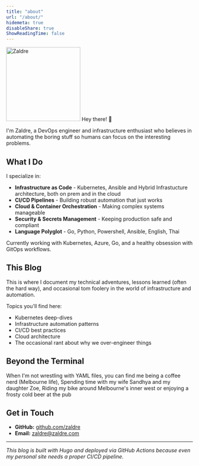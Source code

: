 ```yaml
---
title: "about"
url: "/about/"
hidemeta: true
disableShare: true
ShowReadingTime: false
---
```


<img src="/images/avatar.png" alt="Zaldre" width="200" />
Hey there! 👋

I'm Zaldre, a DevOps engineer and infrastructure enthusiast who believes in automating the boring stuff so humans can focus on the interesting problems.

## What I Do

I specialize in:
- **Infrastructure as Code** - Kubernetes, Ansible and Hybrid Infrastucture architecture, both on prem and in the cloud
- **CI/CD Pipelines** - Building robust automation that just works
- **Cloud & Container Orchestration** - Making complex systems manageable
- **Security & Secrets Management** - Keeping production safe and compliant
- **Language Polyglot** - Go, Python, Powershell, Ansible, English, Thai

Currently working with Kubernetes, Azure, Go, and a healthy obsession with GitOps workflows.

## This Blog

This is where I document my technical adventures, lessons learned (often the hard way), and occasional tom foolery in the world of infrastructure and automation.

Topics you'll find here:
- Kubernetes deep-dives
- Infrastructure automation patterns
- CI/CD best practices
- Cloud architecture
- The occasional rant about why we over-engineer things

## Beyond the Terminal

When I'm not wrestling with YAML files, you can find me being a coffee nerd (Melbourne life), Spending time with my wife Sandhya and my daughter Zoe, Riding my bike around Melbourne's inner west or enjoying a frosty cold beer at the pub

## Get in Touch

- **GitHub:** [github.com/zaldre](https://github.com/zaldre)
- **Email:** zaldre@zaldre.com

---

*This blog is built with Hugo and deployed via GitHub Actions because even my personal site needs a proper CI/CD pipeline.*